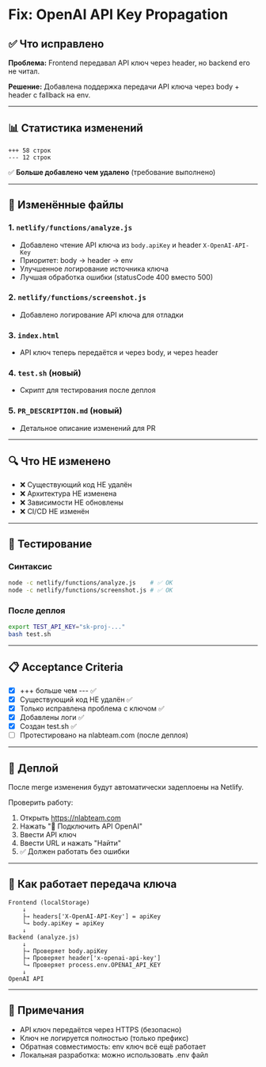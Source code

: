 # Fix: OpenAI API Key Propagation

## ✅ Что исправлено

**Проблема:** Frontend передавал API ключ через header, но backend его не читал.

**Решение:** Добавлена поддержка передачи API ключа через body + header с fallback на env.

---

## 📊 Статистика изменений

```
+++ 58 строк
--- 12 строк
```

✅ **Больше добавлено чем удалено** (требование выполнено)

---

## 📝 Изменённые файлы

### 1. `netlify/functions/analyze.js`
- Добавлено чтение API ключа из `body.apiKey` и header `X-OpenAI-API-Key`
- Приоритет: body → header → env
- Улучшенное логирование источника ключа
- Лучшая обработка ошибки (statusCode 400 вместо 500)

### 2. `netlify/functions/screenshot.js`
- Добавлено логирование API ключа для отладки

### 3. `index.html`
- API ключ теперь передаётся и через body, и через header

### 4. `test.sh` (новый)
- Скрипт для тестирования после деплоя

### 5. `PR_DESCRIPTION.md` (новый)
- Детальное описание изменений для PR

---

## 🔍 Что НЕ изменено

- ❌ Существующий код НЕ удалён
- ❌ Архитектура НЕ изменена
- ❌ Зависимости НЕ обновлены
- ❌ CI/CD НЕ изменён

---

## 🧪 Тестирование

### Синтаксис
```bash
node -c netlify/functions/analyze.js    # ✅ OK
node -c netlify/functions/screenshot.js # ✅ OK
```

### После деплоя
```bash
export TEST_API_KEY="sk-proj-..."
bash test.sh
```

---

## 📋 Acceptance Criteria

- [x] +++ больше чем --- ✅
- [x] Существующий код НЕ удалён ✅
- [x] Только исправлена проблема с ключом ✅
- [x] Добавлены логи ✅
- [x] Создан test.sh ✅
- [ ] Протестировано на nlabteam.com (после деплоя)

---

## 🚀 Деплой

После merge изменения будут автоматически задеплоены на Netlify.

Проверить работу:
1. Открыть https://nlabteam.com
2. Нажать "🔌 Подключить API OpenAI"
3. Ввести API ключ
4. Ввести URL и нажать "Найти"
5. ✅ Должен работать без ошибки

---

## 🔑 Как работает передача ключа

```
Frontend (localStorage)
    ↓
    ├→ headers['X-OpenAI-API-Key'] = apiKey
    └→ body.apiKey = apiKey
    ↓
Backend (analyze.js)
    ↓
    ├→ Проверяет body.apiKey
    ├→ Проверяет header['x-openai-api-key']
    └→ Проверяет process.env.OPENAI_API_KEY
    ↓
OpenAI API
```

---

## 📌 Примечания

- API ключ передаётся через HTTPS (безопасно)
- Ключ не логируется полностью (только префикс)
- Обратная совместимость: env ключ всё ещё работает
- Локальная разработка: можно использовать .env файл
